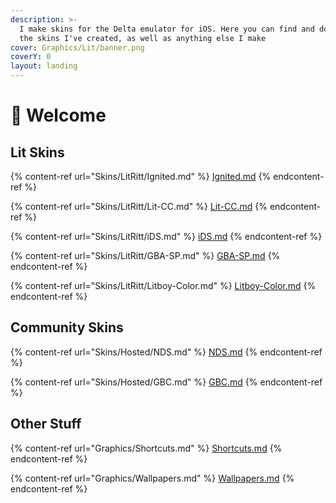 ```yaml
---
description: >-
  I make skins for the Delta emulator for iOS. Here you can find and download
  the skins I've created, as well as anything else I make
cover: Graphics/Lit/banner.png
coverY: 0
layout: landing
---
```


# 🌈 Welcome

## Lit Skins

{% content-ref url="Skins/LitRitt/Ignited.md" %}
[Ignited.md](Skins/LitRitt/Ignited.md)
{% endcontent-ref %}

{% content-ref url="Skins/LitRitt/Lit-CC.md" %}
[Lit-CC.md](Skins/LitRitt/Lit-CC.md)
{% endcontent-ref %}

{% content-ref url="Skins/LitRitt/iDS.md" %}
[iDS.md](Skins/LitRitt/iDS.md)
{% endcontent-ref %}

{% content-ref url="Skins/LitRitt/GBA-SP.md" %}
[GBA-SP.md](Skins/LitRitt/GBA-SP.md)
{% endcontent-ref %}

{% content-ref url="Skins/LitRitt/Litboy-Color.md" %}
[Litboy-Color.md](Skins/LitRitt/Litboy-Color.md)
{% endcontent-ref %}

## Community Skins

{% content-ref url="Skins/Hosted/NDS.md" %}
[NDS.md](Skins/Hosted/NDS.md)
{% endcontent-ref %}

{% content-ref url="Skins/Hosted/GBC.md" %}
[GBC.md](Skins/Hosted/GBC.md)
{% endcontent-ref %}

## Other Stuff

{% content-ref url="Graphics/Shortcuts.md" %}
[Shortcuts.md](Graphics/Shortcuts.md)
{% endcontent-ref %}

{% content-ref url="Graphics/Wallpapers.md" %}
[Wallpapers.md](Graphics/Wallpapers.md)
{% endcontent-ref %}
